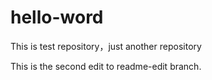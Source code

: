 # hello-word
This is test repository，just another repository

This is the second edit to readme-edit branch.
